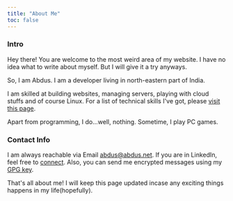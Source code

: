```yaml
---
title: "About Me"
toc: false
---
```


### Intro

Hey there! You are welcome to the most weird area of my website. I have no idea
what to write about myself. But I will give it a try anyways.

So, I am Abdus. I am a developer living in
north-eastern part of India.

I am skilled at building websites, managing servers, playing with cloud stuffs
and of course Linux. For a list of technical skills I've got, please [visit this
page](/hire/).

Apart from programming, I do...well, nothing. Sometime, I play PC games.

### Contact Info

I am always reachable via Email [abdus@abdus.net](mailto:abdus@abdus.net).
If you are in LinkedIn, feel free to [connect](https://linkedin.com/in/thisisabdus).
Also, you can send me encrypted messages using my [GPG key](/keys/).

That's all about me! I will keep this page updated incase any exciting things
happens in my life(hopefully).
